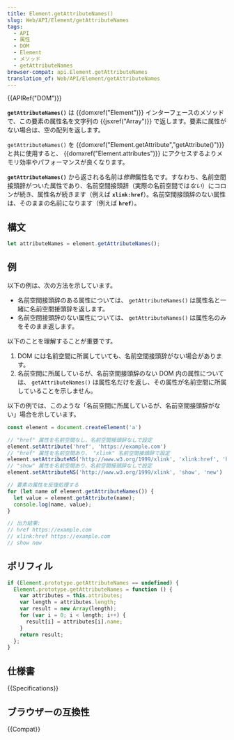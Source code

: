```yaml
---
title: Element.getAttributeNames()
slug: Web/API/Element/getAttributeNames
tags:
  - API
  - 属性
  - DOM
  - Element
  - メソッド
  - getAttributeNames
browser-compat: api.Element.getAttributeNames
translation_of: Web/API/Element/getAttributeNames
---
```

{{APIRef("DOM")}}

**`getAttributeNames()`** は {{domxref("Element")}} インターフェースのメソッドで、この要素の属性名を文字列の {{jsxref("Array")}} で返します。要素に属性がない場合は、空の配列を返します。

`getAttributeNames()` を {{domxref("Element.getAttribute","getAttribute()")}} と共に使用すると、 {{domxref("Element.attributes")}} にアクセスするよりメモリ効率やパフォーマンスが良くなります。

**`getAttributeNames()`** から返される名前は*修飾*属性名です。すなわち、名前空間接頭辞がついた属性であり、名前空間接頭辞（実際の名前空間では*ない*）にコロンが続き、属性名が続きます（例えば  **`xlink:href`**）。名前空間接頭辞のない属性は、そのままの名前になります（例えば **`href`**）。

## 構文

```js
let attributeNames = element.getAttributeNames();
```

## 例

以下の例は、次の方法を示しています。

- 名前空間接頭辞のある属性については、 `getAttributeNames()` は属性名と一緒に名前空間接頭辞を返します。
- 名前空間接頭辞のない属性については、 `getAttributeNames()` は属性名のみをそのまま返します。

以下のことを理解することが重要です。

1. DOM には名前空間に所属していても、名前空間接頭辞がない場合があります。
2. 名前空間に所属しているが、名前空間接頭辞のない DOM 内の属性については、 `getAttributeNames()` は属性名だけを返し、その属性が名前空間に所属していることを示しません。

以下の例では、このような「名前空間に所属しているが、名前空間接頭辞がない」場合を示しています。

```js
const element = document.createElement('a')

// "href" 属性を名前空間なし、名前空間接頭辞なしで設定
element.setAttribute('href', 'https://example.com')
// "href" 属性を名前空間あり、 "xlink" 名前空間接頭辞で設定
element.setAttributeNS('http://www.w3.org/1999/xlink', 'xlink:href', 'https://example.com')
// "show" 属性を名前空間あり、名前空間接頭辞なしで設定
element.setAttributeNS('http://www.w3.org/1999/xlink', 'show', 'new')

// 要素の属性を反復処理する
for (let name of element.getAttributeNames()) {
  let value = element.getAttribute(name);
  console.log(name, value);
}

// 出力結果:
// href https://example.com
// xlink:href https://example.com
// show new
```

## ポリフィル

```js
if (Element.prototype.getAttributeNames == undefined) {
  Element.prototype.getAttributeNames = function () {
    var attributes = this.attributes;
    var length = attributes.length;
    var result = new Array(length);
    for (var i = 0; i < length; i++) {
      result[i] = attributes[i].name;
    }
    return result;
  };
}
```

## 仕様書

{{Specifications}}

## ブラウザーの互換性

{{Compat}}
